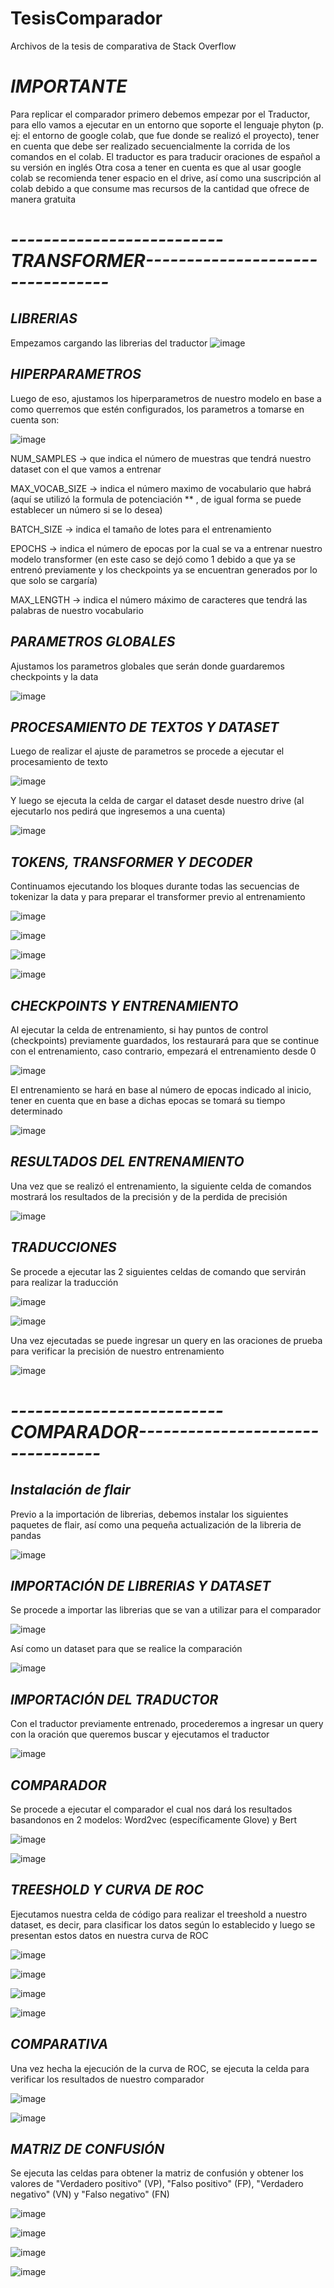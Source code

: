 # TesisComparador
Archivos de la tesis de comparativa de Stack Overflow

# *IMPORTANTE*
Para replicar el comparador primero debemos empezar por el Traductor, para ello vamos a ejecutar en un entorno que soporte el lenguaje phyton (p. ej: el entorno de google colab, que fue donde se realizó el proyecto), tener en cuenta que debe ser realizado secuencialmente la corrida de los comandos en el colab.
El traductor es para traducir oraciones de español a su versión en inglés
Otra cosa a tener en cuenta es que al usar google colab se recomienda tener espacio en el drive, así como una suscripción al colab debido a que consume mas recursos de la cantidad que ofrece de manera gratuita

# *--------------------------TRANSFORMER---------------------------------*

## *LIBRERIAS*

Empezamos cargando las librerias del traductor 
![image](https://user-images.githubusercontent.com/107890153/225494549-cfd0d521-14a1-40c2-9a7b-7ada8cb68722.png)

## *HIPERPARAMETROS*

Luego de eso, ajustamos los hiperparametros de nuestro modelo en base a como querremos que estén configurados, los parametros a tomarse en cuenta son:

![image](https://user-images.githubusercontent.com/107890153/225496030-f7d5334c-b0db-4505-8269-285a27a6fe69.png)


NUM_SAMPLES -> que indica el número de muestras que tendrá nuestro dataset con el que vamos a entrenar 

MAX_VOCAB_SIZE -> indica el número maximo de vocabulario que habrá (aquí se utilizó la formula de potenciación ** , de igual forma se puede establecer un número si se lo desea)

BATCH_SIZE -> indica el tamaño de lotes para el entrenamiento

EPOCHS -> indica el número de epocas por la cual se va a entrenar nuestro modelo transformer (en este caso se dejó como 1 debido a que ya se entrenó previamente y los checkpoints ya se encuentran generados por lo que solo se cargaría) 

MAX_LENGTH -> indica el número máximo de caracteres que tendrá las palabras de nuestro vocabulario

## *PARAMETROS GLOBALES*

Ajustamos los parametros globales que serán donde guardaremos checkpoints y la data 

![image](https://user-images.githubusercontent.com/107890153/225497047-15103b08-0430-4ebb-97fc-d39c562da9fb.png)

## *PROCESAMIENTO DE TEXTOS Y DATASET*

Luego de realizar el ajuste de parametros se procede a ejecutar el procesamiento de texto

![image](https://user-images.githubusercontent.com/107890153/225498383-f6e97d38-1499-4c8f-b1af-2388890008d4.png)

Y luego se ejecuta la celda de cargar el dataset desde nuestro drive (al ejecutarlo nos pedirá que ingresemos a una cuenta)

![image](https://user-images.githubusercontent.com/107890153/225498680-60ce96ac-1840-421c-90f8-a5e12366aa04.png)

## *TOKENS, TRANSFORMER Y DECODER*

Continuamos ejecutando los bloques durante todas las secuencias de tokenizar la data y para preparar el transformer previo al entrenamiento

![image](https://user-images.githubusercontent.com/107890153/225499071-cc37bac9-120d-4db4-b6e6-1f31ae7f113e.png)

![image](https://user-images.githubusercontent.com/107890153/225500584-75b42042-7a54-4df7-92cf-4cf10bc8329b.png)

![image](https://user-images.githubusercontent.com/107890153/225500808-13df88ae-aa3b-462f-be1e-1a68231de021.png)

![image](https://user-images.githubusercontent.com/107890153/225500934-3d6ccc8f-7cc9-4288-8e97-e9919dc9804b.png)

## *CHECKPOINTS Y ENTRENAMIENTO*

Al ejecutar la celda de entrenamiento, si hay puntos de control (checkpoints) previamente guardados, los restaurará para que se continue con el entrenamiento, caso contrario, empezará el entrenamiento desde 0

![image](https://user-images.githubusercontent.com/107890153/225501604-49d419ab-235f-469f-86cd-f78208bd1552.png)

El entrenamiento se hará en base al número de epocas indicado al inicio, tener en cuenta que en base a dichas epocas se tomará su tiempo determinado

![image](https://user-images.githubusercontent.com/107890153/225503158-d96e87c3-0af5-4657-a840-7a8980def627.png)

## *RESULTADOS DEL ENTRENAMIENTO*

Una vez que se realizó el entrenamiento, la siguiente celda de comandos mostrará los resultados de la precisión y de la perdida de precisión

![image](https://user-images.githubusercontent.com/107890153/225503451-b9f96fb5-b12e-4c0d-a6ad-47c64504c861.png)

## *TRADUCCIONES*

Se procede a ejecutar las 2 siguientes celdas de comando que servirán para realizar la traducción

![image](https://user-images.githubusercontent.com/107890153/225504581-55214b1f-9b4f-4328-8613-e5e7c35cc35d.png)

![image](https://user-images.githubusercontent.com/107890153/225504133-04060777-f283-47b2-9697-080d912c9ee7.png)

Una vez ejecutadas se puede ingresar un query en las oraciones de prueba para verificar la precisión de nuestro entrenamiento 

![image](https://user-images.githubusercontent.com/107890153/225504888-b642af2e-01d3-4693-94fa-5b6d7f5a3150.png)

# *--------------------------COMPARADOR---------------------------------*

## *Instalación de flair*

Previo a la importación de librerias, debemos instalar los siguientes paquetes de flair, así como una pequeña actualización de la libreria de pandas

![image](https://user-images.githubusercontent.com/107890153/225508552-29fb4270-d6c7-420b-834e-4ace20a2d779.png)

## *IMPORTACIÓN DE LIBRERIAS Y DATASET*

Se procede a importar las librerias que se van a utilizar para el comparador

![image](https://user-images.githubusercontent.com/107890153/225509480-303a45ef-7a8d-46e9-8bc7-1ab06bfbcd48.png)

Así como un dataset para que se realice la comparación

![image](https://user-images.githubusercontent.com/107890153/225509745-5986dbf9-5c91-4859-b77e-531ec741c892.png)

## *IMPORTACIÓN DEL TRADUCTOR*

Con el traductor previamente entrenado, procederemos a ingresar un query con la oración que queremos buscar y ejecutamos el traductor

![image](https://user-images.githubusercontent.com/107890153/225510081-492eee9f-35cd-4028-9b08-4ca833002ed0.png)

## *COMPARADOR*

Se procede a ejecutar el comparador el cual nos dará los resultados basandonos en 2 modelos: Word2vec (específicamente Glove) y Bert

![image](https://user-images.githubusercontent.com/107890153/225513039-d66b8f4c-7ce8-4c54-ae56-ec81fbce934f.png)

![image](https://user-images.githubusercontent.com/107890153/225510688-b92042ac-1df5-4ee1-9b9c-18117d61c888.png)


## *TREESHOLD Y CURVA DE ROC*

Ejecutamos nuestra celda de código para realizar el treeshold a nuestro dataset, es decir, para clasificar los datos según lo establecido y luego se presentan estos datos en nuestra curva de ROC

![image](https://user-images.githubusercontent.com/107890153/225510852-316810d9-4df0-413d-91a8-99c6eb7f1891.png)

![image](https://user-images.githubusercontent.com/107890153/225511082-086c2086-3040-4242-8d92-1ecb60f95ee6.png)

![image](https://user-images.githubusercontent.com/107890153/225511165-3a1aa829-f660-4cdd-abb2-a575d805ef62.png)

![image](https://user-images.githubusercontent.com/107890153/225511231-3ed884f5-c271-4a4b-b423-fc3ce8079c8e.png)

## *COMPARATIVA*

Una vez hecha la ejecución de la curva de ROC, se ejecuta la celda para verificar los resultados de nuestro comparador

![image](https://user-images.githubusercontent.com/107890153/225511453-8cd04954-73b9-465a-a01d-145d71ccb019.png)

![image](https://user-images.githubusercontent.com/107890153/225511556-9b6e0edd-750c-443a-94c1-420c57d08075.png)

## *MATRIZ DE CONFUSIÓN*

Se ejecuta las celdas para obtener la matriz de confusión y obtener los valores de "Verdadero positivo" (VP), "Falso positivo" (FP), "Verdadero negativo" (VN) y "Falso negativo" (FN)

![image](https://user-images.githubusercontent.com/107890153/225511711-a0138d31-2a11-4947-ab7c-42d0a484728f.png)

![image](https://user-images.githubusercontent.com/107890153/225511741-d5cc20bc-25a0-4f6d-a8ef-66b7dbeb720a.png)

![image](https://user-images.githubusercontent.com/107890153/225511793-06d5bc57-0fd7-457f-a428-f0cbc5959f37.png)

![image](https://user-images.githubusercontent.com/107890153/225512178-3d2e2355-99ad-4acf-9b09-16686b3fb450.png)

